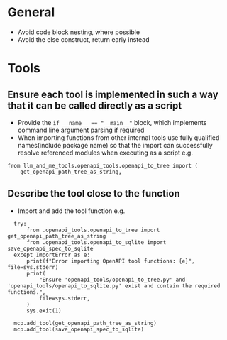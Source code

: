 # General

- Avoid code block nesting, where possible
- Avoid the else construct, return early instead

# Tools

## Ensure each tool is implemented in such a way that it can be called directly as a script

- Provide the `if __name__ == "__main__"` block, which implements command line argument parsing if required
- When importing functions from other internal tools use fully qualified names(include package name) so that the import can successfully resolve referenced modules when executing as a script
  e.g.

```
from llm_and_me_tools.openapi_tools.openapi_to_tree import (
    get_openapi_path_tree_as_string,
```

## Describe the tool close to the function

- Import and add the tool function
  e.g.

```
  try:
      from .openapi_tools.openapi_to_tree import get_openapi_path_tree_as_string
      from .openapi_tools.openapi_to_sqlite import save_openapi_spec_to_sqlite
  except ImportError as e:
      print(f"Error importing OpenAPI tool functions: {e}", file=sys.stderr)
      print(
          "Ensure 'openapi_tools/openapi_to_tree.py' and 'openapi_tools/openapi_to_sqlite.py' exist and contain the required functions.",
          file=sys.stderr,
      )
      sys.exit(1)

  mcp.add_tool(get_openapi_path_tree_as_string)
  mcp.add_tool(save_openapi_spec_to_sqlite)
```
